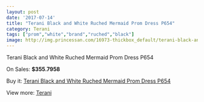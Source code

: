 ```yaml
---
layout: post
date: '2017-07-14'
title: "Terani Black and White Ruched Mermaid Prom Dress P654"
category: Terani
tags: ["prom","white","brand","ruched","black"]
image: http://img.princessan.com/16973-thickbox_default/terani-black-and-white-ruched-mermaid-prom-dress-p654.jpg
---
```

Terani Black and White Ruched Mermaid Prom Dress P654

On Sales: **$355.7958**
<a href="https://www.princessan.com/en/terani/8026-terani-black-and-white-ruched-mermaid-prom-dress-p654.html"><amp-img layout="responsive" width="600" height="600" src="//img.princessan.com/16973-thickbox_default/terani-black-and-white-ruched-mermaid-prom-dress-p654.jpg" alt="Terani Black and White Ruched Mermaid Prom Dress P654 0" /></a>
<a href="https://www.princessan.com/en/terani/8026-terani-black-and-white-ruched-mermaid-prom-dress-p654.html"><amp-img layout="responsive" width="600" height="600" src="//img.princessan.com/16974-thickbox_default/terani-black-and-white-ruched-mermaid-prom-dress-p654.jpg" alt="Terani Black and White Ruched Mermaid Prom Dress P654 1" /></a>

Buy it: [Terani Black and White Ruched Mermaid Prom Dress P654](https://www.princessan.com/en/terani/8026-terani-black-and-white-ruched-mermaid-prom-dress-p654.html "Terani Black and White Ruched Mermaid Prom Dress P654")

View more: [Terani](https://www.princessan.com/en/64-terani "Terani")